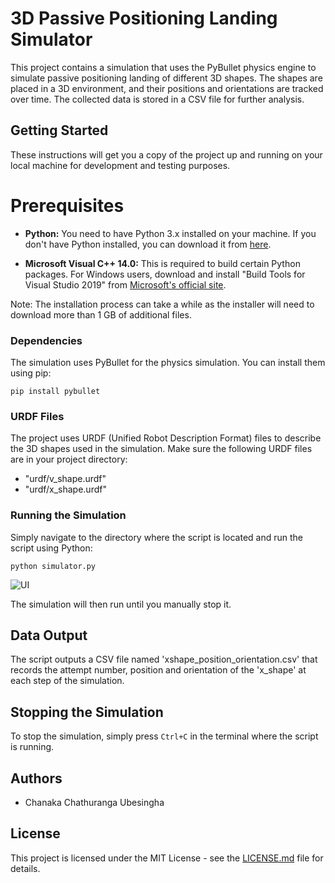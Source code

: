# 3D Passive Positioning Landing Simulator

This project contains a simulation that uses the PyBullet physics engine to simulate passive positioning landing of different 3D shapes. The shapes are placed in a 3D environment, and their positions and orientations are tracked over time. The collected data is stored in a CSV file for further analysis.

## Getting Started

These instructions will get you a copy of the project up and running on your local machine for development and testing purposes.

# Prerequisites

- **Python:** You need to have Python 3.x installed on your machine. If you don't have Python installed, you can download it from [here](https://www.python.org/downloads/).

- **Microsoft Visual C++ 14.0:** This is required to build certain Python packages. For Windows users, download and install "Build Tools for Visual Studio 2019" from [Microsoft's official site](https://visualstudio.microsoft.com/downloads/). 

Note: The installation process can take a while as the installer will need to download more than 1 GB of additional files.

### Dependencies

The simulation uses PyBullet for the physics simulation. You can install them using pip:

```
pip install pybullet
```

### URDF Files

The project uses URDF (Unified Robot Description Format) files to describe the 3D shapes used in the simulation. Make sure the following URDF files are in your project directory:

- "urdf/v_shape.urdf"
- "urdf/x_shape.urdf"

### Running the Simulation

Simply navigate to the directory where the script is located and run the script using Python:

```
python simulator.py
```
![UI](https://github.com/ubesingha92/3DPP_Landing_Simulator/assets/126043311/0040368e-7b2e-4da0-9b7e-d7354cffcb54)

The simulation will then run until you manually stop it.

## Data Output

The script outputs a CSV file named 'xshape_position_orientation.csv' that records the attempt number, position and orientation of the 'x_shape' at each step of the simulation.

## Stopping the Simulation

To stop the simulation, simply press `Ctrl+C` in the terminal where the script is running.

## Authors

- Chanaka Chathuranga Ubesingha

## License

This project is licensed under the MIT License - see the [LICENSE.md](LICENSE.md) file for details.
